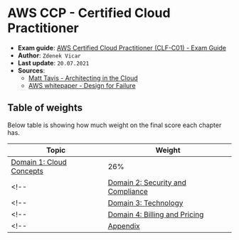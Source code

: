 # AWS CCP - Certified Cloud Practitioner

- **Exam guide**: [AWS Certified Cloud Practitioner (CLF-C01) - Exam Guide](https://d1.awsstatic.com/training-and-certification/docs-cloud-practitioner/AWS-Certified-Cloud-Practitioner_Exam-Guide.pdf)
- **Author**: `Zdenek Vicar`
- **Last update**: `20.07.2021`
- **Sources**: 
    -   [Matt Tavis - Architecting in the Cloud](http://aws001.s3.amazonaws.com/trailhead/TrailHead_ArchitectingInTheCloud.pdf)
    -   [AWS whitepaper - Design for Failure](https://docs.aws.amazon.com/whitepapers/latest/running-containerized-microservices/design-for-failure.html)

## Table of weights
Below table is showing how much weight on the final score each chapter has.

| Topic                                                                   | Weight |
|-------------------------------------------------------------------------|--------|
| [Domain 1: Cloud Concepts](./cloud-concepts.md)                         | 26%    |
<!-- | [Domain 2: Security and Compliance](./security-compliance.md)           | 25%    | -->
<!-- | [Domain 3: Technology](./technology.md)                                 | 33%    | -->
<!-- | [Domain 4: Billing and Pricing](./billing-pricing.md)                   | 16%    | -->
<!-- | [Appendix](./appendix.md)                                               |        | -->
